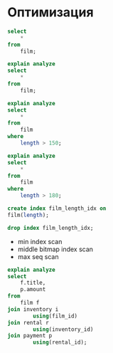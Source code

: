 # Оптимизация
```sql
select
	*
from
	film;
```
```sql
explain analyze
select
	*
from
	film;
```
```sql
explain analyze
select
	*
from
	film
where
	length > 150;
```
```sql
explain analyze
select
	*
from
	film
where
	length > 180;
```
```sql
create index film_length_idx on
film(length);
```
```sql
drop index film_length_idx;
```
- min index scan
- middle bitmap index scan
- max seq scan

```sql
explain analyze
select
	f.title,
	p.amount
from
	film f
join inventory i
		using(film_id)
join rental r
		using(inventory_id)
join payment p
		using(rental_id);
```
